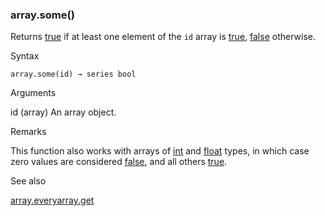 ### array.some()

Returns [true](#const_true) if at least one element of the `id` array is [true](#const_true), [false](#const_false) otherwise.

Syntax

```
array.some(id) → series bool
```

Arguments

id (array<bool>) An array object.

Remarks

This function also works with arrays of [int](#type_int) and [float](#type_float) types, in which case zero values are considered [false](#const_false), and all others [true](#const_true).

See also

[array.every](#fun_array.every)[array.get](#fun_array.get)
